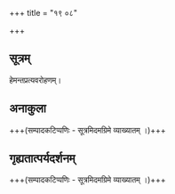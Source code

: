 +++
title = "१९ ०८"

+++
## सूत्रम्
हेमन्तप्रत्यवरोहणम्।

## अनाकुला
+++(सम्पादकटिप्पणिः - सूत्रमिदमग्रिमे व्याख्यातम् ।)+++

## गृह्यतात्पर्यदर्शनम्
+++(सम्पादकटिप्पणिः - सूत्रमिदमग्रिमे व्याख्यातम् ।)+++
